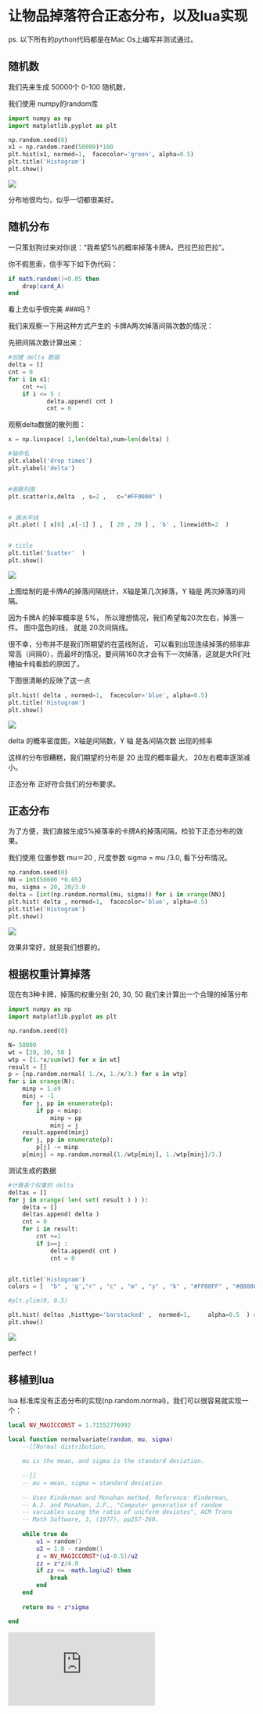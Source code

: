 # 让物品掉落符合正态分布，以及lua实现

ps. 以下所有的python代码都是在Mac Os上编写并测试通过。

## 随机数
我们先来生成 50000个 0-100 随机数， 

我们使用 numpy的random库 

```python
import numpy as np
import matplotlib.pyplot as plt

np.random.seed(0)
x1 = np.random.rand(50000)*100
plt.hist(x1, normed=1,  facecolor='green', alpha=0.5)
plt.title('Histogram')
plt.show()
```

![](https://raw.githubusercontent.com/mebusy/notes/master/imgs/random_1.png)

分布地很均匀，似乎一切都很美好。


## 随机分布

一只策划狗过来对你说：“我希望5%的概率掉落卡牌A，巴拉巴拉巴拉”。 

你不假思索，信手写下如下伪代码：

```lua
if math.random()<0.05 then
    drop(card_A)
end
```
看上去似乎很完美 
###吗？

我们来观察一下用这种方式产生的 卡牌A两次掉落间隔次数的情况：

先把间隔次数计算出来：

```python
#创建 delta 数据
delta = []
cnt = 0
for i in x1:
    cnt +=1
    if i <= 5 :
           delta.append( cnt ) 
           cnt = 0
```

观察delta数据的散列图：
```python
x = np.linspace( 1,len(delta),num=len(delta) )

#轴命名
plt.xlabel('drop times')
plt.ylabel('delta')


#画散列图
plt.scatter(x,delta  , s=2 ,   c="#FF0000" )


# 画水平线
plt.plot( [ x[0] ,x[-1] ] ,  [ 20 , 20 ] , 'b' , linewidth=2  )


# title
plt.title('Scatter'  )
plt.show()
```

![](https://raw.githubusercontent.com/mebusy/notes/master/imgs/random_2.png)

上图绘制的是卡牌A的掉落间隔统计，X轴是第几次掉落，Y 轴是 两次掉落的间隔。

因为卡牌A 的掉率概率是 5%， 所以理想情况，我们希望每20次左右，掉落一件。
图中蓝色的线， 就是 20次间隔线。

很不幸，分布并不是我们所期望的在蓝线附近，
可以看到出现连续掉落的频率非常高（间隔0），而最坏的情况，要间隔160次才会有下一次掉落，这就是大R们吐槽抽卡纯看脸的原因了。

下图很清晰的反映了这一点

```python
plt.hist( delta , normed=1,  facecolor='blue', alpha=0.5)
plt.title('Histogram')
plt.show()
```
![](https://raw.githubusercontent.com/mebusy/notes/master/imgs/random_3.png)

delta 的概率密度图，X轴是间隔数，Y 轴 是各间隔次数 出现的频率 

这样的分布很糟糕，我们期望的分布是 20 出现的概率最大， 20左右概率逐渐减小。 

正态分布 正好符合我们的分布要求。

## 正态分布
为了方便，我们直接生成5%掉落率的卡牌A的掉落间隔，检验下正态分布的效果。 

我们使用 位置参数 mu＝20  , 尺度参数 sigma = mu /3.0,  看下分布情况。

```python
np.random.seed(0)
NN = int(50000 *0.05)
mu, sigma = 20, 20/3.0
delta = [int(np.random.normal(mu, sigma)) for i in xrange(NN)]
plt.hist( delta , normed=1,  facecolor='blue', alpha=0.5)
plt.title('Histogram')
plt.show()
```

![](https://raw.githubusercontent.com/mebusy/notes/master/imgs/random_4.png)

效果非常好，就是我们想要的。


## 根据权重计算掉落
现在有3种卡牌，掉落的权重分别 20, 30, 50 
我们来计算出一个合理的掉落分布

```python
import numpy as np
import matplotlib.pyplot as plt

np.random.seed(0)

N= 50000
wt = [20, 30, 50 ]
wtp = [1.*x/sum(wt) for x in wt]
result = []
p = [np.random.normal( 1./x, 1./x/3.) for x in wtp]
for i in xrange(N):
	minp = 1.e9
	minj = -1
	for j, pp in enumerate(p):
		if pp < minp:
			minp = pp
			minj = j
	result.append(minj)
	for j, pp in enumerate(p):
		p[j] -= minp
	p[minj] = np.random.normal(1./wtp[minj], 1./wtp[minj]/3.)
```


测试生成的数据

```python
#计算各个权重的 delta
deltas = []
for j in xrange( len( set( result ) ) ):
	delta = []
	deltas.append( delta )
	cnt = 0
	for i in result:
		cnt +=1
		if i==j :
			delta.append( cnt ) 
			cnt = 0


plt.title('Histogram')
colors = [  "b" , 'g',"r" , "c" , "m" , "y" , "k" , "#FF00FF" , "#800080"  ]

#plt.ylim(0, 0.5)

plt.hist( deltas ,histtype='barstacked' ,  normed=1,     alpha=0.5  ) #facecolor= colors[j]
plt.show()
```

![](https://raw.githubusercontent.com/mebusy/notes/master/imgs/random_5.png)

perfect！

## 移植到lua

lua 标准库没有正态分布的实现(np.random.normal)，我们可以很容易就实现一个：

```lua
local NV_MAGICCONST = 1.71552776992

local function normalvariate(random, mu, sigma)
    --[[Normal distribution.
    
    mu is the mean, and sigma is the standard deviation.
    
    --]]
    -- mu = mean, sigma = standard deviation
    
    -- Uses Kinderman and Monahan method. Reference: Kinderman,
    -- A.J. and Monahan, J.F., "Computer generation of random
    -- variables using the ratio of uniform deviates", ACM Trans
    -- Math Software, 3, (1977), pp257-260.
    
    while true do
        u1 = random()
        u2 = 1.0 - random()
        z = NV_MAGICCONST*(u1-0.5)/u2
        zz = z*z/4.0
        if zz <= -math.log(u2) then
            break
        end
    end
        
    return mu + z*sigma

end
```

![参考资料](http://www.cnblogs.com/huangweipro/archive/2015/07/27/4679107.html)
